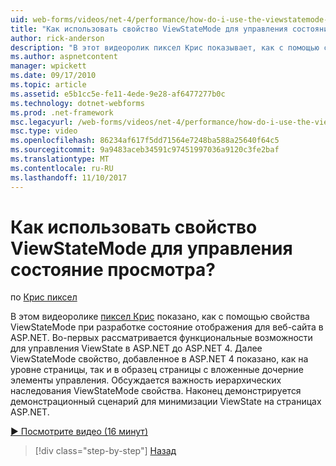 ```yaml
---
uid: web-forms/videos/net-4/performance/how-do-i-use-the-viewstatemode-property-for-managing-viewstate
title: "Как использовать свойство ViewStateMode для управления состояние просмотра? | Документы Майкрософт"
author: rick-anderson
description: "В этот видеоролик пиксел Крис показывает, как с помощью свойства ViewStateMode при разработке состояние отображения для веб-сайта в ASP.NET."
ms.author: aspnetcontent
manager: wpickett
ms.date: 09/17/2010
ms.topic: article
ms.assetid: e5b1cc5e-fe11-4ede-9e28-af6477277b0c
ms.technology: dotnet-webforms
ms.prod: .net-framework
msc.legacyurl: /web-forms/videos/net-4/performance/how-do-i-use-the-viewstatemode-property-for-managing-viewstate
msc.type: video
ms.openlocfilehash: 86234af617f5dd71564e7248ba588a25640f64c5
ms.sourcegitcommit: 9a9483aceb34591c97451997036a9120c3fe2baf
ms.translationtype: MT
ms.contentlocale: ru-RU
ms.lasthandoff: 11/10/2017
---
```

<a name="how-do-i-use-the-viewstatemode-property-for-managing-viewstate"></a>Как использовать свойство ViewStateMode для управления состояние просмотра?
====================
по [Крис пиксел](https://twitter.com/chrispels)

В этом видеоролике [пиксел Крис](http://www.idevtech.com) показано, как с помощью свойства ViewStateMode при разработке состояние отображения для веб-сайта в ASP.NET. Во-первых рассматривается функциональные возможности для управления ViewState в ASP.NET до ASP.NET 4. Далее ViewStateMode свойство, добавленное в ASP.NET 4 показано, как на уровне страницы, так и в образец страницы с вложенные дочерние элементы управления. Обсуждается важность иерархических наследования ViewStateMode свойства. Наконец демонстрируется демонстрационный сценарий для минимизации ViewState на страницах ASP.NET.

[&#9654; Посмотрите видео (16 минут)](https://channel9.msdn.com/Blogs/ASP-NET-Site-Videos/how-do-i-use-the-viewstatemode-property-for-managing-viewstate)

>[!div class="step-by-step"]
[Назад](aspnet-4-quick-hit-easy-state-compression.md)

